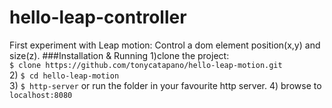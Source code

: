 # hello-leap-controller
First experiment with Leap motion:
Control a dom element position(x,y) and size(z).
###Installation & Running
1)clone the project:  
```$ clone https://github.com/tonycatapano/hello-leap-motion.git```  
2) ```$ cd hello-leap-motion```  
3) ```$ http-server``` or run the folder in your favourite http server.
4) browse to ```localhost:8080```